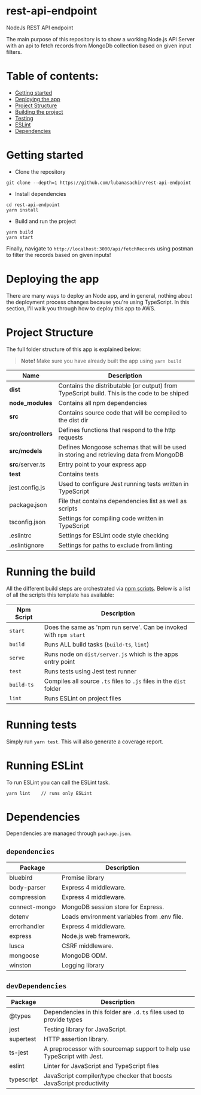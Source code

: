 # rest-api-endpoint
NodeJs REST API endpoint

The main purpose of this repository is to show a working Node.js API Server with an api to fetch records from MongoDb collection based on given input filters.


# Table of contents:

- [Getting started](#getting-started)
- [Deploying the app](#deploying-the-app)
- [Project Structure](#project-structure)
- [Building the project](#running-the-build)
- [Testing](#running-test)
- [ESLint](#running-lint)
- [Dependencies](#dependencies)

# Getting started
- Clone the repository
```
git clone --depth=1 https://github.com/lubanasachin/rest-api-endpoint
```

- Install dependencies
```
cd rest-api-endpoint
yarn install
```

- Build and run the project
```
yarn build
yarn start
```

Finally, navigate to `http://localhost:3000/api/fetchRecords` using postman to filter the records based on given inputs!

# Deploying the app
There are many ways to deploy an Node app, and in general, nothing about the deployment process changes because you're using TypeScript.
In this section, I'll walk you through how to deploy this app to AWS.

# Project Structure

The full folder structure of this app is explained below:

> **Note!** Make sure you have already built the app using `yarn build`

| Name | Description |
| ------------------------ | --------------------------------------------------------------------------------------------- |
| **dist**                 | Contains the distributable (or output) from  TypeScript build. This is the code to be shiped  |
| **node_modules**         | Contains all npm dependencies                                                                 |
| **src**                  | Contains source code that will be compiled to the dist dir                                    |
| **src/controllers**      | Defines functions that respond to the http requests                                           |
| **src/models**           | Defines Mongoose schemas that will be used in storing and retrieving data from MongoDB        |
| **src**/server.ts        | Entry point to your express app                                                               |
| **test**                 | Contains tests                                                                                |
| jest.config.js           | Used to configure Jest running tests written in TypeScript                                    |
| package.json             | File that contains dependencies list as well as scripts                                       |
| tsconfig.json            | Settings for compiling code written in TypeScript                                             |
| .eslintrc                | Settings for ESLint code style checking                                                       |
| .eslintignore            | Settings for paths to exclude from linting                                                    |

# Running the build
All the different build steps are orchestrated via [npm scripts](https://docs.npmjs.com/misc/scripts).
Below is a list of all the scripts this template has available:


| Npm Script | Description |
| ------------------------- | ------------------------------------------------------------------------------------------------- |
| `start`                   | Does the same as 'npm run serve'. Can be invoked with `npm start`                                 |
| `build`                   | Runs ALL build tasks (`build-ts`, `lint`)                                                         |
| `serve`                   | Runs node on `dist/server.js` which is the apps entry point                                       |
| `test`                    | Runs tests using Jest test runner                                                                 |
| `build-ts`                | Compiles all source `.ts` files to `.js` files in the `dist` folder                               |
| `lint`                    | Runs ESLint on project files                                                                      |

# Running tests
Simply run `yarn test`.
This will also generate a coverage report.

# Running ESLint
To run ESLint you can call the ESLint task.
```
yarn lint    // runs only ESLint
```

# Dependencies
Dependencies are managed through `package.json`.

## `dependencies`

| Package                         | Description                                                           |
| ------------------------------- | --------------------------------------------------------------------- |
| bluebird                        | Promise library                                                       |
| body-parser                     | Express 4 middleware.                                                 |
| compression                     | Express 4 middleware.                                                 |
| connect-mongo                   | MongoDB session store for Express.                                    |
| dotenv                          | Loads environment variables from .env file.                            |
| errorhandler                    | Express 4 middleware.                                                 |
| express                         | Node.js web framework.                                                |
| lusca                           | CSRF middleware.                                                      |
| mongoose                        | MongoDB ODM.                                                          |
| winston                         | Logging library                                                       |

## `devDependencies`

| Package                         | Description                                                            |
| ------------------------------- | ---------------------------------------------------------------------- |
| @types                          | Dependencies in this folder are `.d.ts` files used to provide types    |
| jest                            | Testing library for JavaScript.                                        |
| supertest                       | HTTP assertion library.                                                |
| ts-jest                         | A preprocessor with sourcemap support to help use TypeScript with Jest.|
| eslint                          | Linter for JavaScript and TypeScript files                             |
| typescript                      | JavaScript compiler/type checker that boosts JavaScript productivity   |

